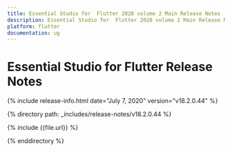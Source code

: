 ```yaml
---
title: Essential Studio for  Flutter 2020 volume 2 Main Release Notes  
description: Essential Studio for  Flutter 2020 volume 2 Main Release Notes  
platform: flutter
documentation: ug
---
```


# Essential Studio for  Flutter Release Notes  

{% include release-info.html date="July 7, 2020"  version="v18.2.0.44" %} 


{% directory path: _includes/release-notes/v18.2.0.44 %}

{% include {{file.url}} %}

{% enddirectory %}